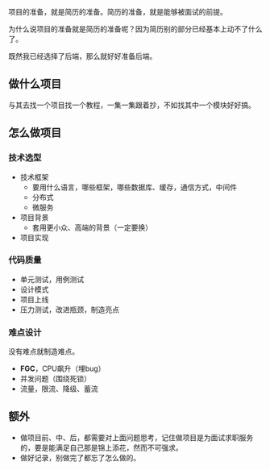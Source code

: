 项目的准备，就是简历的准备。简历的准备，就是能够被面试的前提。

为什么说项目的准备就是简历的准备呢？因为简历别的部分已经基本上动不了什么了。

既然我已经选择了后端，那么就好好准备后端。

## 做什么项目

与其去找一个项目找一个教程，一集一集跟着抄，不如找其中一个模块好好搞。

## 怎么做项目

### 技术选型

- 技术框架
	- 要用什么语言，哪些框架，哪些数据库、缓存，通信方式，中间件
	- 分布式
	- 微服务
- 项目背景
	- 套用更小众、高端的背景（一定要换）
- 项目实现

### 代码质量

- 单元测试，用例测试
- 设计模式
- 项目上线
- 压力测试，改进瓶颈，制造亮点

### 难点设计

没有难点就制造难点。

- **FGC**，CPU飙升（埋bug）
- 并发问题（围绕死锁）
- 流量，限流、降级、蓄流

## 额外

- 做项目前、中、后，都需要对上面问题思考，记住做项目是为面试求职服务的，要是能满足自己那是锦上添花，然而不可强求。
- 做好记录，别做完了都忘了怎么做的。